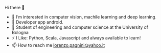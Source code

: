 Hi there 👋
- 👀 I’m interested in computer vision, machile learning and deep learning.
- 📱  Developer app android. 
- 🌱 Student of engineering and computer science at the University of Bologna
- ⚡ I Like: Python, Scala, Javascript and always available to learn!
- 📫 How to reach me lorenzo.pagnini@yahoo.it
<!---
pagno4/pagno4 is a ✨ special ✨ repository because its `README.md` (this file) appears on your GitHub profile.
You can click the Preview link to take a look at your changes.
--->
